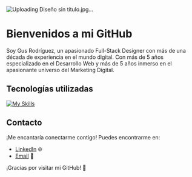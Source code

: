 


![Uploading Diseño sin título.jpg…]()




# Bienvenidos a mi GitHub

Soy Gus Rodríguez, un apasionado Full-Stack Designer con más de una década de experiencia en el mundo digital. Con más de 5 años especializado en el Desarrollo Web y más de 5 años inmerso en el apasionante universo del Marketing Digital.


## Tecnologías utilizadas

[![My Skills](https://skillicons.dev/icons?i=js,html,css,react,redux,git,nodejs,express,sequelize,postgres,bootstraps )](https://skillicons.dev)


## Contacto

¡Me encantaría conectarme contigo! Puedes encontrarme en:

- [LinkedIn](https://www.linkedin.com/in/gusrdzurita/) 🌐
- [Email](mailto:gustavordzurita@gmail.com) 📧


¡Gracias por visitar mi GitHub! 👋



